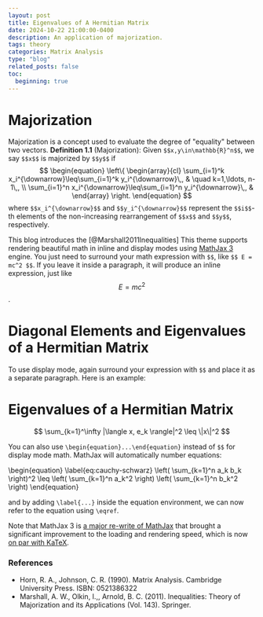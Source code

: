 ```yaml
---
layout: post
title: Eigenvalues of A Hermitian Matrix
date: 2024-10-22 21:00:00-0400
description: An application of majorization. 
tags: theory
categories: Matrix Analysis
type: "blog"
related_posts: false
toc:
  beginning: true
---
```



# Majorization
Majorization is a concept used to evaluate the degree of "equality" between two vectors. 
**Definition 1.1** (Majorization): Given `$$x,y\in\mathbb{R}^n$$`, we say `$$x$$` is majorized by `$$y$$` if
$$
\begin{equation}
        \left\{
            \begin{array}{cl}
                \sum_{i=1}^k x_i^{\downarrow}\leq\sum_{i=1}^k y_i^{\downarrow}\,, & \quad k=1,\ldots, n-1\,, \\
                \sum_{i=1}^n x_i^{\downarrow}\leq\sum_{i=1}^n y_i^{\downarrow}\,, & 
            \end{array}
        \right.
    \end{equation}
$$
where `$$x_i^{\downarrow}$$` and `$$y_i^{\downarrow}$$` represent the `$$i$$`-th elements of the non-increasing rearrangement of `$$x$$` and `$$y$$`, respectively.

This blog introduces the [@Marshall2011Inequalities]
This theme supports rendering beautiful math in inline and display modes using [MathJax 3](https://www.mathjax.org/) engine. You just need to surround your math expression with `$$`, like `$$ E = mc^2 $$`. If you leave it inside a paragraph, it will produce an inline expression, just like $$ E = mc^2 $$.

# Diagonal Elements and Eigenvalues of a Hermitian Matrix
To use display mode, again surround your expression with `$$` and place it as a separate paragraph. Here is an example:

# Eigenvalues of a Hermitian Matrix
$$
\sum_{k=1}^\infty |\langle x, e_k \rangle|^2 \leq \|x\|^2
$$

You can also use `\begin{equation}...\end{equation}` instead of `$$` for display mode math.
MathJax will automatically number equations:

\begin{equation}
\label{eq:cauchy-schwarz}
\left( \sum_{k=1}^n a_k b_k \right)^2 \leq \left( \sum_{k=1}^n a_k^2 \right) \left( \sum_{k=1}^n b_k^2 \right)
\end{equation}

and by adding `\label{...}` inside the equation environment, we can now refer to the equation using `\eqref`.

Note that MathJax 3 is [a major re-write of MathJax](https://docs.mathjax.org/en/latest/upgrading/whats-new-3.0.html) that brought a significant improvement to the loading and rendering speed, which is now [on par with KaTeX](http://www.intmath.com/cg5/katex-mathjax-comparison.php).

### References
- Horn, R. A., Johnson, C. R. (1990). Matrix Analysis. Cambridge University Press. ISBN: 0521386322
- Marshall, A. W., Olkin, I.,, Arnold, B. C. (2011). Inequalities: Theory of Majorization and its Applications (Vol. 143). Springer.
